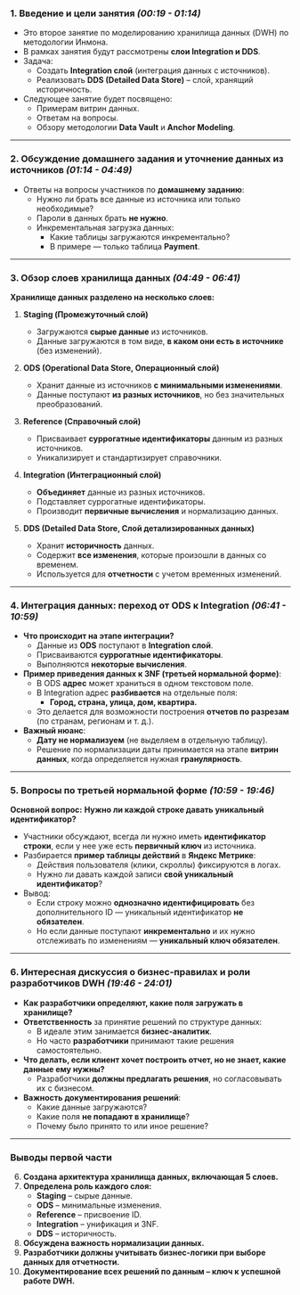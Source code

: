 ### **1. Введение и цели занятия** _(00:19 - 01:14)_

- Это второе занятие по моделированию хранилища данных (DWH) по методологии Инмона.
- В рамках занятия будут рассмотрены **слои Integration и DDS**.
- Задача:
    - Создать **Integration слой** (интеграция данных с источников).
    - Реализовать **DDS (Detailed Data Store)** – слой, хранящий историчность.
- Следующее занятие будет посвящено:
    - Примерам витрин данных.
    - Ответам на вопросы.
    - Обзору методологии **Data Vault** и **Anchor Modeling**.

---

### **2. Обсуждение домашнего задания и уточнение данных из источников** _(01:14 - 04:49)_

- Ответы на вопросы участников по **домашнему заданию**:
    - Нужно ли брать все данные из источника или только необходимые?
    - Пароли в данных брать **не нужно**.
    - Инкрементальная загрузка данных:
        - Какие таблицы загружаются инкрементально?
        - В примере — только таблица **Payment**.

---

### **3. Обзор слоев хранилища данных** _(04:49 - 06:41)_

**Хранилище данных разделено на несколько слоев:**

1. **Staging (Промежуточный слой)**
    
    - Загружаются **сырые данные** из источников.
    - Данные загружаются в том виде, **в каком они есть в источнике** (без изменений).
2. **ODS (Operational Data Store, Операционный слой)**
    
    - Хранит данные из источников **с минимальными изменениями**.
    - Данные поступают **из разных источников**, но без значительных преобразований.
3. **Reference (Справочный слой)**
    
    - Присваивает **суррогатные идентификаторы** данным из разных источников.
    - Уникализирует и стандартизирует справочники.
4. **Integration (Интеграционный слой)**
    
    - **Объединяет** данные из разных источников.
    - Подставляет суррогатные идентификаторы.
    - Производит **первичные вычисления** и нормализацию данных.
5. **DDS (Detailed Data Store, Слой детализированных данных)**
    
    - Хранит **историчность** данных.
    - Содержит **все изменения**, которые произошли в данных со временем.
    - Используется для **отчетности** с учетом временных изменений.

---

### **4. Интеграция данных: переход от ODS к Integration** _(06:41 - 10:59)_

- **Что происходит на этапе интеграции?**
    - Данные из **ODS** поступают в **Integration слой**.
    - Присваиваются **суррогатные идентификаторы**.
    - Выполняются **некоторые вычисления**.
- **Пример приведения данных к 3NF (третьей нормальной форме)**:
    - В ODS **адрес** может храниться в одном текстовом поле.
    - В Integration адрес **разбивается** на отдельные поля:
        - **Город, страна, улица, дом, квартира.**
    - Это делается для возможности построения **отчетов по разрезам** (по странам, регионам и т. д.).
- **Важный нюанс**:
    - **Дату не нормализуем** (не выделяем в отдельную таблицу).
    - Решение по нормализации даты принимается на этапе **витрин данных**, когда определяется нужная **гранулярность**.

---

### **5. Вопросы по третьей нормальной форме** _(10:59 - 19:46)_

**Основной вопрос:** **Нужно ли каждой строке давать уникальный идентификатор?**

- Участники обсуждают, всегда ли нужно иметь **идентификатор строки**, если у нее уже есть **первичный ключ** из источника.
- Разбирается **пример таблицы действий** в **Яндекс Метрике**:
    - Действия пользователя (клики, скроллы) фиксируются в логах.
    - Нужно ли давать каждой записи **свой уникальный идентификатор**?
- Вывод:
    - Если строку можно **однозначно идентифицировать** без дополнительного ID — уникальный идентификатор **не обязателен**.
    - Но если данные поступают **инкрементально** и их нужно отслеживать по изменениям — **уникальный ключ обязателен**.

---

### **6. Интересная дискуссия о бизнес-правилах и роли разработчиков DWH** _(19:46 - 24:01)_

- **Как разработчики определяют, какие поля загружать в хранилище?**
- **Ответственность** за принятие решений по структуре данных:
    - В идеале этим занимается **бизнес-аналитик**.
    - Но часто **разработчики** принимают такие решения самостоятельно.
- **Что делать, если клиент хочет построить отчет, но не знает, какие данные ему нужны?**
    - Разработчики **должны предлагать решения**, но согласовывать их с бизнесом.
- **Важность документирования решений**:
    - Какие данные загружаются?
    - Какие поля **не попадают в хранилище**?
    - Почему было принято то или иное решение?

---

### **Выводы первой части**

6. **Создана архитектура хранилища данных, включающая 5 слоев.**
7. **Определена роль каждого слоя:**
    - **Staging** – сырые данные.
    - **ODS** – минимальные изменения.
    - **Reference** – присвоение ID.
    - **Integration** – унификация и 3NF.
    - **DDS** – историчность.
8. **Обсуждена важность нормализации данных.**
9. **Разработчики должны учитывать бизнес-логики при выборе данных для отчетности.**
10. **Документирование всех решений по данным – ключ к успешной работе DWH.**